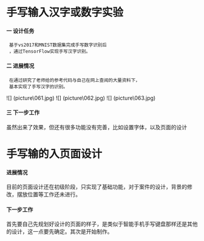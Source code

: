 # 手写输入汉字或数字实验
#### 一 设计任务
     基于vs2017和MNIST数据集完成手写数字识别后
     ，通过TensorFlow实现手写汉字识别。
  
#### 二 进展情况
     在通过研究了老师给的参考代码与自己在网上查阅的大量资料下，
     基本实现了手写汉字的识别。

![] (picture\061.jpg)
![] (picture\062.jpg)
![] (picture\063.jpg)

#### 三 下一步工作 
虽然出来了效果，但还有很多功能没有完善，比如设置字体，以及页面的设计

# 手写输的入页面设计
#### 进展情况
目前的页面设计还在初级阶段，只实现了基础功能，对于案件的设计，背景的修改，摆放位置等工作还未进行。
#### 下一步工作
首先要自己先规划好设计的页面的样子，是类似于智能手机手写键盘那样还是其他的设计，这一点要先确定。其次是开始制作。
